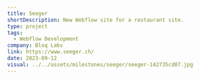 ```yaml
---
title: Seeger
shortDescription: New Webflow site for a restaurant site.
type: project
tags:
  - Webflow Development
company: Bloq Labs
link: https://www.seeger.ch/
date: 2023-09-12
visual: ../../assets/milestones/seeger/seeger-142735cd07.jpg
---
```


